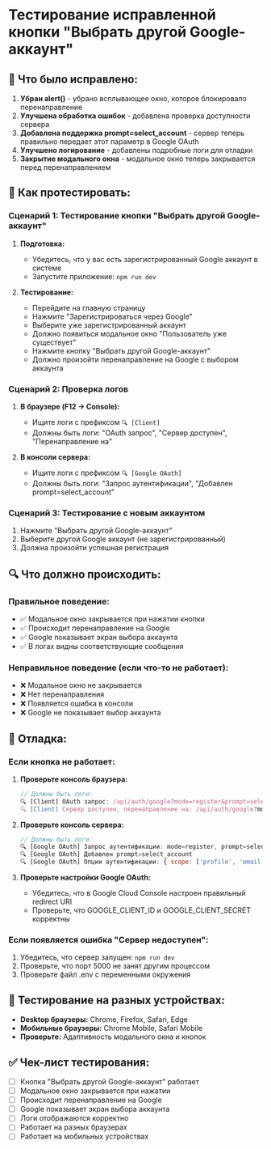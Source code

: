 # Тестирование исправленной кнопки "Выбрать другой Google-аккаунт"

## 🔧 Что было исправлено:

1. **Убран alert()** - убрано всплывающее окно, которое блокировало перенаправление
2. **Улучшена обработка ошибок** - добавлена проверка доступности сервера
3. **Добавлена поддержка prompt=select_account** - сервер теперь правильно передает этот параметр в Google OAuth
4. **Улучшено логирование** - добавлены подробные логи для отладки
5. **Закрытие модального окна** - модальное окно теперь закрывается перед перенаправлением

## 🧪 Как протестировать:

### Сценарий 1: Тестирование кнопки "Выбрать другой Google-аккаунт"

1. **Подготовка:**

   - Убедитесь, что у вас есть зарегистрированный Google аккаунт в системе
   - Запустите приложение: `npm run dev`

2. **Тестирование:**
   - Перейдите на главную страницу
   - Нажмите "Зарегистрироваться через Google"
   - Выберите уже зарегистрированный аккаунт
   - Должно появиться модальное окно "Пользователь уже существует"
   - Нажмите кнопку "Выбрать другой Google-аккаунт"
   - Должно произойти перенаправление на Google с выбором аккаунта

### Сценарий 2: Проверка логов

1. **В браузере (F12 → Console):**

   - Ищите логи с префиксом `🔍 [Client]`
   - Должны быть логи: "OAuth запрос", "Сервер доступен", "Перенаправление на"

2. **В консоли сервера:**
   - Ищите логи с префиксом `🔍 [Google OAuth]`
   - Должны быть логи: "Запрос аутентификации", "Добавлен prompt=select_account"

### Сценарий 3: Тестирование с новым аккаунтом

1. Нажмите "Выбрать другой Google-аккаунт"
2. Выберите другой Google аккаунт (не зарегистрированный)
3. Должна произойти успешная регистрация

## 🔍 Что должно происходить:

### Правильное поведение:

- ✅ Модальное окно закрывается при нажатии кнопки
- ✅ Происходит перенаправление на Google
- ✅ Google показывает экран выбора аккаунта
- ✅ В логах видны соответствующие сообщения

### Неправильное поведение (если что-то не работает):

- ❌ Модальное окно не закрывается
- ❌ Нет перенаправления
- ❌ Появляется ошибка в консоли
- ❌ Google не показывает выбор аккаунта

## 🐛 Отладка:

### Если кнопка не работает:

1. **Проверьте консоль браузера:**

   ```javascript
   // Должны быть логи:
   🔍 [Client] OAuth запрос: /api/auth/google?mode=register&prompt=select_account
   🔍 [Client] Сервер доступен, перенаправление на: /api/auth/google?mode=register&prompt=select_account
   ```

2. **Проверьте консоль сервера:**

   ```javascript
   // Должны быть логи:
   🔍 [Google OAuth] Запрос аутентификации: mode=register, prompt=select_account
   🔍 [Google OAuth] Добавлен prompt=select_account
   🔍 [Google OAuth] Опции аутентификации: { scope: ['profile', 'email'], prompt: 'select_account' }
   ```

3. **Проверьте настройки Google OAuth:**
   - Убедитесь, что в Google Cloud Console настроен правильный redirect URI
   - Проверьте, что GOOGLE_CLIENT_ID и GOOGLE_CLIENT_SECRET корректны

### Если появляется ошибка "Сервер недоступен":

1. Убедитесь, что сервер запущен: `npm run dev`
2. Проверьте, что порт 5000 не занят другим процессом
3. Проверьте файл .env с переменными окружения

## 📱 Тестирование на разных устройствах:

- **Desktop браузеры:** Chrome, Firefox, Safari, Edge
- **Мобильные браузеры:** Chrome Mobile, Safari Mobile
- **Проверьте:** Адаптивность модального окна и кнопок

## ✅ Чек-лист тестирования:

- [ ] Кнопка "Выбрать другой Google-аккаунт" работает
- [ ] Модальное окно закрывается при нажатии
- [ ] Происходит перенаправление на Google
- [ ] Google показывает экран выбора аккаунта
- [ ] Логи отображаются корректно
- [ ] Работает на разных браузерах
- [ ] Работает на мобильных устройствах
